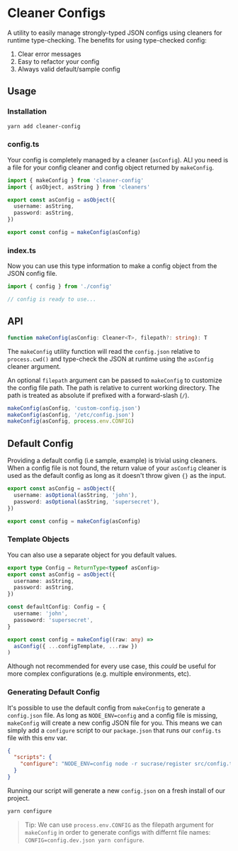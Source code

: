 # Cleaner Configs

A utility to easily manage strongly-typed JSON configs using cleaners for runtime type-checking. The benefits for using type-checked config:

1. Clear error messages
2. Easy to refactor your config
3. Always valid default/sample config

## Usage

### Installation

```sh
yarn add cleaner-config
```

### config.ts

Your config is completely managed by a cleaner (`asConfig`). ALl you need is a file for your config cleaner and config object returned by `makeConfig`.

```ts
import { makeConfig } from 'cleaner-config'
import { asObject, asString } from 'cleaners'

export const asConfig = asObject({
  username: asString,
  password: asString,
})

export const config = makeConfig(asConfig)
```

### index.ts

Now you can use this type information to make a config object from the JSON config file.

```ts
import { config } from './config'

// config is ready to use...
```

## API

```ts
function makeConfig(asConfig: Cleaner<T>, filepath?: string): T
```

The `makeConfig` utility function will read the `config.json` relative to `process.cwd()` and type-check the JSON at runtime using the `asConfig` cleaner argument.

An optional `filepath` argument can be passed to `makeConfig` to customize the config file path. The path is relative to current working directory. The path is treated as absolute if prefixed with a forward-slash (`/`).

```ts
makeConfig(asConfig, 'custom-config.json')
makeConfig(asConfig, '/etc/config.json')
makeConfig(asConfig, process.env.CONFIG)
```

## Default Config

Providing a default config (i.e sample, example) is trivial using cleaners. When a config file is not found, the return value of your `asConfig` cleaner is used as the default config as long as it doesn't throw given `{}` as the input.

```ts
export const asConfig = asObject({
  username: asOptional(asString, 'john'),
  password: asOptional(asString, 'supersecret'),
})

export const config = makeConfig(asConfig)
```

### Template Objects

You can also use a separate object for you default values.

```ts
export type Config = ReturnType<typeof asConfig>
export const asConfig = asObject({
  username: asString,
  password: asString,
})

const defaultConfig: Config = {
  username: 'john',
  passoword: 'supersecret',
}

export const config = makeConfig((raw: any) =>
  asConfig({ ...configTemplate, ...raw })
)
```

Although not recommended for every use case, this _could_ be useful for more complex configurations (e.g. multiple environments, etc).

### Generating Default Config

It's possible to use the default config from `makeConfig` to generate a `config.json` file. As long as `NODE_ENV=config` and a config file is missing, `makeConfig` will create a new config JSON file for you. This means we can simply add a `configure` script to our `package.json` that runs our `config.ts` file with this env var.

```json
{
  "scripts": {
    "configure": "NODE_ENV=config node -r sucrase/register src/config.ts"
  }
}
```

Running our script will generate a new `config.json` on a fresh install of our project.

```sh
yarn configure
```

> Tip: We can use `process.env.CONFIG` as the filepath argument for `makeConfig` in order to generate configs with differnt file names: `CONFIG=config.dev.json yarn configure`.

